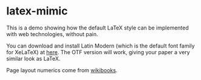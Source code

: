 # latex-mimic

This is a demo showing how the default LaTeX style can be implemented with web technologies, without pain.

You can download and install Latin Modern (which is the default font family for XeLaTeX) at [here](http://www.gust.org.pl/projects/e-foundry/latin-modern/download). The OTF version will work, giving your paper a very similar look as LaTeX.

Page layout numerics come from [wikibooks](https://en.wikibooks.org/wiki/LaTeX/Page_Layout).